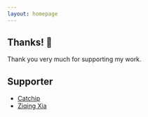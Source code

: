 ```yaml
---
layout: homepage
---
```


## Thanks! 🙌
Thank you very much for supporting my work.

## Supporter 
- [Catchip](https://github.com/Catchip)
- [Ziqing Xia](https://ziqingxia.github.io/)
